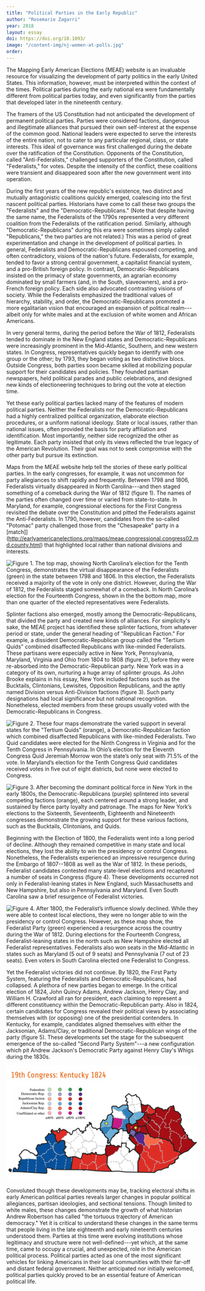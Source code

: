 ```yaml
---
title: "Political Parties in the Early Republic"
author: "Rosemarie Zagarri"
year: 2018
layout: essay
doi: https://doi.org/10.1093/
image: "/content-img/nj-women-at-polls.jpg"
order: 
---
```


The Mapping Early American Elections (MEAE) website is an invaluable
resource for visualizing the development of party politics in the early
United States. This information, however, must be interpreted within the
context of the times. Political parties during the early national era
were fundamentally different from political parties today, and even
significantly from the parties that developed later in the nineteenth
century.

The framers of the US Constitution had not anticipated the development
of permanent political parties. Parties were considered factions,
dangerous and illegitimate alliances that pursued their own
self-interest at the expense of the common good. National leaders were
expected to serve the interests of the entire nation, not to cater to
any particular regional, class, or state interests. This ideal of
governance was first challenged during the debate over the ratification
of the Constitution. Opponents of the Constitution, called
"Anti-Federalists," challenged supporters of the Constitution, called
"Federalists," for votes. Despite the intensity of the conflict, these
coalitions were transient and disappeared soon after the new government
went into operation.

During the first years of the new republic's existence, two distinct and
mutually antagonistic coalitions quickly emerged, coalescing into the
first nascent political parties. Historians have come to call these two
groups the "Federalists" and the "Democratic-Republicans." (Note that
despite having the same name, the Federalists of the 1790s represented a
very different coalition from the Federalists of the ratification
period. Similarly, although "Democratic-Republicans" during this era
were sometimes simply called "Republicans," the two parties are not
related.) This was a period of great experimentation and change in the
development of political parties. In general, Federalists and
Democratic-Republicans espoused competing, and often contradictory,
visions of the nation's future. Federalists, for example, tended to
favor a strong central government, a capitalist financial system, and a
pro-British foreign policy. In contrast, Democratic-Republicans insisted
on the primacy of state governments, an agrarian economy dominated by
small farmers (and, in the South, slaveowners), and a pro-French foreign
policy. Each side also advocated contrasting visions of society. While
the Federalists emphasized the traditional values of hierarchy,
stability, and order, the Democratic-Republicans promoted a more
egalitarian vision that encouraged an expansion of political
realm---albeit only for white males and at the exclusion of white women
and African Americans.

In very general terms, during the period before the War of 1812,
Federalists tended to dominate in the New England states and
Democratic-Republicans were increasingly prominent in the Mid-Atlantic,
Southern, and new western states. In Congress, representatives quickly
began to identify with one group or the other; by 1793, they began
voting as two distinctive blocs. Outside Congress, both parties soon
became skilled at mobilizing popular support for their candidates and
policies. They founded partisan newspapers, held political parades and
public celebrations, and designed new kinds of electioneering techniques
to bring out the vote at election time.

Yet these early political parties lacked many of the features of modern
political parties. Neither the Federalists nor the
Democratic-Republicans had a highly centralized political organization,
elaborate election procedures, or a uniform national ideology. State or
local issues, rather than national issues, often provided the basis for
party affiliation and identification. Most importantly, neither side
recognized the other as legitimate. Each party insisted that only its
views reflected the true legacy of the American Revolution. Their goal
was not to seek compromise with the other party but pursue its
extinction.

Maps from the MEAE website help tell the stories of these early
political parties. In the early congresses, for example, it was not
uncommon for party allegiances to shift rapidly and frequently. Between
1798 and 1806, Federalists virtually disappeared in North Carolina---and
then staged something of a comeback during the War of 1812 (figure 1). The
names of the parties often changed over time or varied from
state-to-state. In Maryland, for example, congressional elections for
the First Congress revisited the debate over the Constitution and pitted
the Federalists against the Anti-Federalists. In 1790, however,
candidates from the so-called "Potomac" party challenged those from the
"Chesapeake" party in a [match]](http://earlyamericanelections.org/maps/meae.congressional.congress02.md.county.html) that highlighted local rather than national divisions and interests.

![Figure 1. The top map, showing North Carolina’s election for the [Tenth Congress](http://earlyamericanelections.org/maps/meae.congressional.congress10.nc.county.html), demonstrates the virtual disappearance of the Federalists (green) in the state between 1798 and 1806. In this election, the Federalists received a majority of the vote in only one district. However, during the War of 1812, the Federalists staged somewhat of a comeback. In North Carolina’s election for the [Fourteenth Congress](http://earlyamericanelections.org/maps/meae.congressional.congress14.nc.county.html), shown in the the bottom map, more than one quarter of the elected representatives were Federalists.](/content-img/nc10-14-maps.png)

Splinter factions also emerged, mostly among the Democratic-Republicans,
that divided the party and created new kinds of alliances. For
simplicity's sake, the MEAE project has identified these splinter
factions, from whatever period or state, under the general heading of
"Republican Faction." For example, a dissident Democratic-Republican
group called the "Tertium Quids" combined disaffected Republicans with
like-minded Federalists. These partisans were especially active in New
York, Pennsylvania, Maryland, Virginia and Ohio from 1804 to 1808 (figure 2),
before they were re-absorbed into the Democratic-Republican party.
New York was in a category of its own, nurturing a huge array of
splinter groups. As John Brooke explains in his essay, New York included
factions such as the Bucktails, Clintonians, Lewisites, Opposition
Republicans, and the aptly named Division versus Anti-Division factions (figure 3). Such
party designations had local significance but not national recognition.
Nonetheless, elected members from these groups usually voted with the
Democratic-Republicans in Congress.

![Figure 2. These four maps demonstrate the varied support in several states for the "Tertium Quids” (orange), a Democratic-Republican faction which combined disaffected Republicans with like-minded Federalists. Two Quid candidates were elected for the [Ninth Congress in Virginia](http://earlyamericanelections.org/maps/meae.congressional.congress09.va.county.html) and for the [Tenth Congress in Pennsylvania](http://earlyamericanelections.org/maps/meae.congressional.congress10.pa.county.html). In Ohio’s election for the [Eleventh Congress](http://earlyamericanelections.org/maps/meae.congressional.congress11.oh.county.html) Quid Jeremiah Morrow won the state’s only seat with 71.5% of the vote. In Maryland’s election for the [Tenth Congress](http://earlyamericanelections.org/maps/meae.congressional.congress10.md.county.html) Quid candidates received votes in five out of eight districts, but none were elected to Congress.](/content-img/quids-map.png)

![Figure 3. After becoming the dominant political force in New York in the early 1800s, the Democratic-Republicans (purple) splintered into several competing factions (orange), each centered around a strong leader, and sustained by fierce party loyalty and patronage. The maps for New York’s elections to the [Sixteenth](http://earlyamericanelections.org/maps/meae.congressional.congress16.ny.county.html), [Seventeenth](http://earlyamericanelections.org/maps/meae.congressional.congress17.ny.county.html), [Eighteenth](http://earlyamericanelections.org/maps/meae.congressional.congress18.ny.county.html) and [Nineteenth](http://earlyamericanelections.org/maps/meae.congressional.congress19.ny.county.html) congresses demonstrate the growing support for these various factions, such as the Bucktails, Clintonians, and Quids.](/content-img/ny16-19-map.png)

Beginning with the Election of 1800, the Federalists went into a long
period of decline. Although they remained competitive in many state and
local elections, they lost the ability to win the presidency or control
Congress. Nonetheless, the Federalists experienced an impressive
resurgence during the Embargo of 1807--1808 as well as the War of 1812.
In these periods, Federalist candidates contested many state-level
elections and recaptured a number of seats in Congress (figure 4). These
developments occurred not only in Federalist-leaning states in New
England, such Massachusetts and New Hampshire, but also in Pennsylvania
and Maryland. Even South Carolina saw a brief resurgence of Federalist
victories.

![Figure 4. After 1800, the Federalist’s influence slowly declined. While they were able to contest local elections, they were no longer able to win the presidency or control Congress. However, as these map show, the Federalist Party (green) experienced a resurgence across the country during the War of 1812. During elections for the Fourteenth Congress, Federalist-leaning states in the north such as [New Hampshire](http://earlyamericanelections.org/maps/meae.congressional.congress14.nh.county.html) elected all Federalist representatives. Federalists also won seats in the Mid-Atlantic in states such as [Maryland](http://earlyamericanelections.org/maps/meae.congressional.congress14.md.county.html) (5 out of 9 seats) and [Pennsylvania](http://earlyamericanelections.org/maps/meae.congressional.congress14.pa.county.html) (7 out of 23 seats). Even voters in [South Carolina](http://earlyamericanelections.org/maps/meae.congressional.congress14.sc.county.html) elected one Federalist to Congress.](/content-img/federalist-resurgence.png)

Yet the Federalist victories did not continue. By 1820, the First Party
System, featuring the Federalists and Democratic-Republicans, had
collapsed. A plethora of new parties began to emerge. In the critical
election of 1824, John Quincy Adams, Andrew Jackson, Henry Clay, and
William H. Crawford all ran for president, each claiming to represent a
different constituency within the Democratic-Republican party. Also in
1824, certain candidates for Congress revealed their political views by
associating themselves with (or opposing) one of the presidential
contenders. In Kentucky, for example, candidates aligned themselves with
either the Jacksonian, Adams/Clay, or traditional Democratic-Republican
wings of the party (figure 5). These developments set the stage for the subsequent emergence of the so-called
"Second Party System"---a new configuration which pit Andrew Jackson's
Democratic Party against Henry Clay's Whigs during the 1830s.

![Figure 5. After 1820, the Democratic-Republicans splintered into several groups, each supporting a different presidential hopeful. During Kentucky’s election for the [Nineteenth Congress](http://earlyamericanelections.org/maps/meae.congressional.congress19.ky.county.html), voters supported the traditional Democratic-Republican party (purple), a faction led by John Quincy Adams and Henry Clay (red), or a faction led by Andrew Jackson (blue). The Adams/Clay faction won seven seats, while the Jackson faction won five seats.](/content-img/ky19-map.png)

Convoluted though these developments may be, tracking electoral shifts
in early American political parties reveals larger changes in popular
political allegiances, partisan ideologies, and sectional tensions.
Though limited to white males, these changes demonstrate the growth of
what historian Andrew Robertson has called "the tortuous trajectory of
American democracy." Yet it is critical to understand these changes in
the same terms that people living in the late eighteenth and early
nineteenth centuries understood them. Parties at this time were evolving
institutions whose legitimacy and structure were not well-defined---yet
which, at the same time, came to occupy a crucial, and unexpected, role
in the American political process. Political parties acted as one of the
most significant vehicles for linking Americans in their local
communities with their far-off and distant federal government. Neither
anticipated nor initially welcomed, political parties quickly proved to
be an essential feature of American political life.